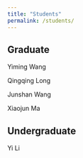 ```yaml
---
title: "Students"
permalink: /students/
---
```


## Graduate

Yiming Wang

Qingqing Long

Junshan Wang

Xiaojun Ma

## Undergraduate

Yi Li